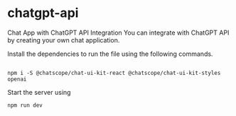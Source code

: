 # chatgpt-api
Chat App with ChatGPT API Integration
You can integrate with ChatGPT API by creating your own chat application.

Install the dependencies to run the file using the following commands.

```

npm i -S @chatscope/chat-ui-kit-react @chatscope/chat-ui-kit-styles openai
```



Start the server using

```
npm run dev
```
